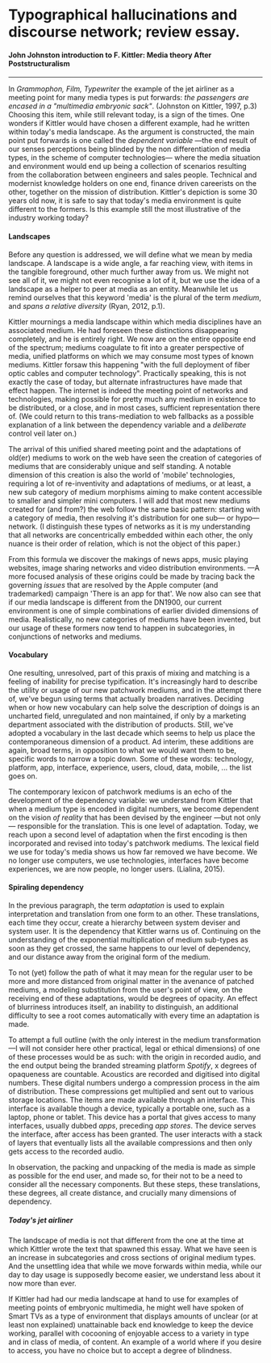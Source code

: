# Typographical hallucinations and discourse network; review essay.
#### John Johnston introduction to F. Kittler: Media theory After Poststructuralism
---
In *Grammophon, Film, Typewriter* the example of the jet airliner as a meeting point for many media types is put forwards: *the passengers are encased in a "multimedia embryonic sack"*. (Johnston on Kittler, 1997, p.3) Choosing this item, while still relevant today, is a sign of the times. One wonders if Kittler would have chosen a different example, had he written within today's media landscape. As the argument is constructed, the main point put forwards is one called the *dependent variable* —the end result of our senses perceptions being blinded by the non differentiation of media types, in the scheme of computer technologies— where the media situation and environment would end up being a collection of scenarios resulting from the collaboration between engineers and sales people. Technical and modernist knowledge holders on one end, finance driven careerists on the other, together on the mission of distribution. Kittler's depiction is some 30 years old now, it is safe to say that today's media environment is quite different to the formers. Is this example still the most illustrative of the industry working today?

#### Landscapes

Before any question is addressed, we will define what we mean by media landscape. A landscape is a wide angle, a far reaching view, with items in the tangible foreground, other much further away from us. We might not see all of it, we might not even recognise a lot of it, but we use the idea of a landscape as a helper to peer at media as an entity. Meanwhile let us remind ourselves that this keyword 'media' is the plural of the term *medium*, and *spans a relative diversity* (Ryan, 2012, p.1).

Kittler mournings a media landscape within which media disciplines have an associated medium. He had foreseen these distinctions disappearing completely, and he is entirely right. We now are on the entire opposite end of the spectrum; mediums coagulate to fit into a greater perspective of media, unified platforms on which we may consume most types of known mediums. Kittler forsaw this happening "with the full deployment of fiber optic cables and computer technology". Practically speaking, this is not exactly the case of today, but alternate infrastructures have made that effect happen. The internet is indeed the meeting point of networks and technologies, making possible for pretty much any medium in existence to be distributed, or a close, and in most cases, sufficient representation there of. (We could return to this trans-mediation to web fallbacks as a possible explanation of a link between the dependency variable and a *deliberate* control veil later on.)

The arrival of this unified shared meeting point and the adaptations of old(er) mediums to work on the web have seen the creation of categories of mediums that are considerably unique and self standing. A notable dimension of this creation is also the world of 'mobile' technologies, requiring a lot of re-inventivity and adaptations of mediums, or at least, a new sub category of medium morphisms aiming to make content accessible to smaller and simpler mini computers. I will add that most new mediums created for (and from?) the web follow the same basic pattern: starting with a category of media, then resolving it's distribution for one sub— or hypo— network. (I distinguish these types of networks as it is my understanding that all networks are concentrically embedded within each other, the only nuance is their order of relation, which is not the object of this paper.)

From this formula we discover the makings of news apps, music playing websites, image sharing networks and video distribution environments. —A more focused analysis of these origins could be made by tracing back the governing *issues* that are resolved by the Apple computer (and trademarked) campaign 'There is an app for that'. We now also can see that if our media landscape is different from the DN1900, our current environment is one of simple combinations of earlier divided dimensions of media. Realistically, no new categories of mediums have been invented, but our usage of these formers now tend to happen in subcategories, in conjunctions of networks and mediums.

#### Vocabulary

One resulting, unresolved, part of this praxis of mixing and matching is a feeling of inability for precise typification. It's  increasingly hard to describe the utility or usage of our new patchwork mediums, and in the attempt there of, we've begun using terms that actually broaden narratives. Deciding when or how new vocabulary can help solve the description of doings is an uncharted field, unregulated and non maintained, if only by a marketing department associated with the distribution of products. Still, we've adopted a vocabulary in the last decade which seems to help us place the contemporaneous dimension of a product. Ad interim, these additions are again, broad terms, in opposition to what we would want them to be, specific words to narrow a topic down. Some of these words: technology, platform, app, interface, experience, users, cloud, data, mobile, ... the list goes on.

The contemporary lexicon of patchwork mediums is an echo of the development of the dependency variable: we understand from Kittler that when a medium type is encoded in digital numbers, we become dependent on the vision *of reality* that has been devised by the engineer —but not only— responsible for the translation. This is one level of adaptation. Today, we reach upon a second level of adaptation when the first encoding is then incorporated and revised into today's patchwork mediums. The lexical field we use for today's media shows us how far removed we have become. We no longer use computers, we use technologies, interfaces have become experiences, we are now people, no longer users. (Lialina, 2015).

#### Spiraling dependency

In the previous paragraph, the term *adaptation* is used to explain interpretation and translation from one form to an other. These translations, each time they occur, create a hierarchy between system deviser and system user. It is the dependency that Kittler warns us of. Continuing on the understanding of the exponential multiplication of medium sub-types as soon as they get crossed, the same happens to our level of dependency, and our distance away from the original form of the medium.

To not (yet) follow the path of what it may mean for the regular user to be more and more distanced from original matter in the avenance of patched mediums, a modeling substitution from the user's point of view, on the receiving end of these adaptations, would be degrees of opacity. An effect of blurriness introduces itself, an inability to distinguish, an additional difficulty to see a root comes automatically with every time an adaptation is made.

To attempt a full outline (with the only interest in the medium transformation —I will not consider here other practical, legal or ethical dimensions) of one of these processes would be as such: with the origin in recorded audio, and the end output being the branded streaming platform *Spotify*, x degrees of opaqueness are countable.
Acoustics are recorded and digitised into digital numbers. These digital numbers undergo a compression process in the aim of distribution. These compressions get multiplied and sent out to various storage locations. The items are made available through an interface. This interface is available though a device, typically a portable one, such as a laptop, phone or tablet. This device has a portal that gives access to many interfaces, usually dubbed *apps*, preceding *app stores*. The device serves the interface, after access has been granted. The user interacts with a stack of layers that eventually lists all the available compressions and then only gets access to the recorded audio.

In observation, the packing and unpacking of the media is made as simple as possible for the end user, and made so, for their not to be a need to consider all the necessary components. But these steps, these translations, these degrees, all create distance, and crucially many dimensions of dependency.


##### Today's jet airliner

The landscape of media is not that different from the one at the time at which Kittler wrote the text that spawned this essay. What we have seen is an increase in subcategories and cross sections of original medium types. And the unsettling idea that while we move forwards within media, while our day to day usage is supposedly become easier, we understand less about it now more than ever.

If Kittler had had our media landscape at hand to use for examples of meeting points of embryonic multimedia, he might well have spoken of Smart TVs as a type of environment that displays amounts of unclear (or at least non explained) unattainable back end knowledge to keep the device working, parallel with cocooning of enjoyable access to a variety in type and in class of media, of content. An example of a world where if you desire to access, you have no choice but to accept a degree of blindness.

